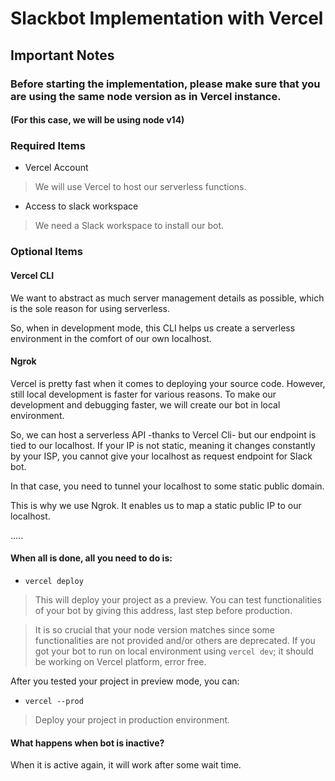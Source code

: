 # Slackbot Implementation with Vercel

## Important Notes
### Before starting the implementation, please make sure that you are using the same node version as in Vercel instance.
#### (For this case, we will be using node v14)

### Required Items
* Vercel Account
> We will use Vercel to host our serverless functions.

* Access to slack workspace
> We need a Slack workspace to install our bot.

### Optional Items
#### Vercel CLI
We want to abstract as much server management details as possible, which is the sole reason for using serverless.

So, when in development mode, this CLI helps us create a serverless environment in the comfort of our own localhost.


#### Ngrok
Vercel is pretty fast when it comes to deploying your source code.
However, still local development is faster for various reasons. To make our development and debugging faster, we will create our bot in local environment.

So, we can host a serverless API -thanks to Vercel Cli- but our endpoint is tied to our localhost. If your IP is not static, meaning it changes constantly by your ISP, you cannot give your localhost as request endpoint for Slack bot. 

In that case, you need to tunnel your localhost to some static public domain.

This is why we use Ngrok. It enables us to map a static public IP to our localhost.





.....




#### When all is done, all you need to do is:
- `vercel deploy`

>   This will deploy your project as a preview. You can test functionalities of your bot by giving this address, last step before production.

> It is so crucial that your node version matches since some functionalities are not provided and/or others are deprecated. If you got your bot to run on local environment using `vercel dev`; it should be working on Vercel platform, error free.

After you tested your project in preview mode, you can:
- `vercel --prod`
> Deploy your project in production environment.





#### What happens when bot is inactive?
When it is active again, it will work after some wait time.